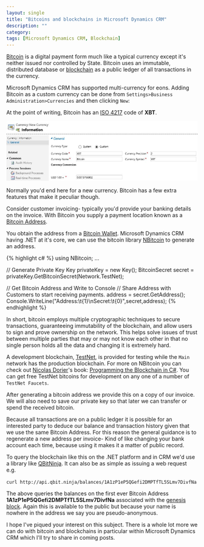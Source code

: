 ```yaml
---
layout: single
title: "Bitcoins and blockchains in Microsoft Dynamics CRM"
description: ""
category: 
tags: [Microsoft Dynamics CRM, Blockchain]
---
```



[Bitcoin](https://bitcoin.org/en/) is a digital payment form much like a typical currency except it's neither issued nor controlled by State. 
Bitcoin uses an immutable, distributed database or [blockchain](https://en.wikipedia.org/wiki/Blockchain_(database)) as a public ledger of all transactions in the currency.

Microsoft Dynamics CRM has supported multi-currency for eons. Adding Bitcoin as a custom currency can be done from `Settings>Business Administration>Currencies` and then clicking `New`:

At the point of writing, Bitcoin has an [ISO 4217](https://en.wikipedia.org/wiki/ISO_4217) code of **XBT**.

![Adding Bitcoin currency to MSCRM](/assets/CRM_xbt.JPG)

Normally you'd end here for a new currency. Bitcoin has a few extra features that make it peculiar though.

Consider customer invoicing- typically you'd provide your banking details on the invoice. With Bitcoin you supply a payment location known as a [Bitcoin Address](https://en.bitcoin.it/wiki/Address).

You obtain the address from a [Bitcoin Wallet](https://bitcoin.org/en/choose-your-wallet). 
Microsoft Dynamics CRM having .NET at it's core, we can use the bitcoin library [NBitcoin](https://www.nuget.org/packages/NBitcoin) to generate an address.

{% highlight c# %}
using NBitcoin;
...

// Generate Private Key
Key privateKey = new Key();
BitcoinSecret secret = privateKey.GetBitcoinSecret(Network.TestNet);

// Get Bitcoin Address and Write to Console
// Share Address with Customers to start receiving payments.
address = secret.GetAddress();
Console.WriteLine("Address:\t{1}\nSecret:\t{0}",secret,address);
{% endhighlight %}

In short, bitcoin employs multiple cryptographic techniques to secure transactions, guaranteeing immutability of the blockchain, and allow users to sign and prove ownership on the network. This helps solve issues of trust between multiple parties that may or may not know each other in that no single person holds all the data and changing it is extremely hard.

A development blockchain, [TestNet](https://en.bitcoin.it/wiki/Testnet), is provided for testing while the `Main` network has the production blockchain. For more on NBitcoin you can check out [Nicolas Dorier](https://twitter.com/NicolasDorier)'s book: [Programming the Blockchain in C#](https://www.gitbook.com/book/programmingblockchain/programmingblockchain/details). You can get free TestNet bitcoins for development on any one of a number of `TestNet Faucets`.

After generating a bitcoin address we provide this on a copy of our invoice. We will also need to save our private key so that later we can transfer or spend the received bitcoin.

Because all transactions are on a public ledger it is possible for an interested party to deduce our balance and transaction history given that we use the same Bitcoin Address. For this reason the general guidance is to regenerate a new address per invoice- Kind of like changing your bank account each time, because using it makes it a matter of public record.

To query the blockchain like this on the .NET platform and in CRM we'd use a library like [QBitNinja](http://docs.qbitninja.apiary.io/#).
It can also be as simple as issuing a web request e.g.

`curl http://api.qbit.ninja/balances/1A1zP1eP5QGefi2DMPTfTL5SLmv7DivfNa`

The above queries the balances on the first ever Bitcoin Address **1A1zP1eP5QGefi2DMPTfTL5SLmv7DivfNa** associated with the [genesis block](https://en.bitcoin.it/wiki/Genesis_block). Again this is available to the public but because your name is nowhere in the address we say you are pseudo-anonymous.

I hope I've piqued your interest on this subject. There is a whole lot more we can do with bitcoin and blockchains in particular within Microsoft Dynamics CRM which I'll try to share in coming posts.
